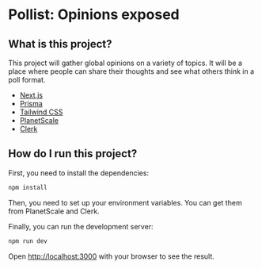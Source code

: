 # Pollist: Opinions exposed

## What is this project?

This project will gather global opinions on a variety of topics. It will be a place where people can share their thoughts and see what others think in a poll format.

- [Next.js](https://nextjs.org)
- [Prisma](https://prisma.io)
- [Tailwind CSS](https://tailwindcss.com)
- [PlanetScale](https://planetscale.com)
- [Clerk](https://clerk.dev)

## How do I run this project?

First, you need to install the dependencies:

```bash
npm install
```

Then, you need to set up your environment variables. You can get them from PlanetScale and Clerk.

Finally, you can run the development server:

```bash
npm run dev
```

Open [http://localhost:3000](http://localhost:3000) with your browser to see the result.
